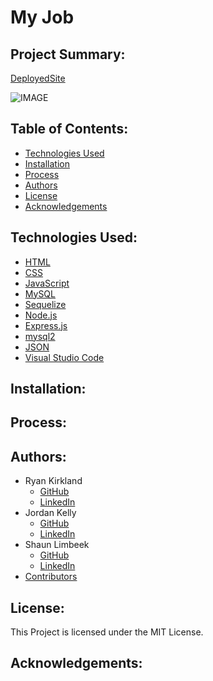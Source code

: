 # My Job

## Project Summary:



[DeployedSite]()

![IMAGE]()
<br>

## Table of Contents:

* [Technologies Used](#technologies-used:)
* [Installation](#installation:)
* [Process](#process:)
* [Authors](#authors:)
* [License](#license:)
* [Acknowledgements](#acknowledgements:)

## Technologies Used:

- [HTML](https://developer.mozilla.org/en-US/docs/Web/HTML)
- [CSS](https://developer.mozilla.org/en-US/docs/Web/CSS)
- [JavaScript](https://www.javascript.com/)
- [MySQL](https://www.mysql.com/)
- [Sequelize](https://sequelize.org/)
- [Node.js](https://nodejs.org/en/)
- [Express.js](https://expressjs.com/)
- [mysql2](https://www.npmjs.com/package/mysql2)
- [JSON](https://www.json.org/json-en.html)
- [Visual Studio Code](https://code.visualstudio.com/)

## Installation:



## Process:



## Authors:

- Ryan Kirkland
    - [GitHub](https://github.com/RyanKirkland86)
    - [LinkedIn](https://www.linkedin.com/in/ryan-kirkland-619942200/)
- Jordan Kelly
    - [GitHub](https://github.com/profjjk)
    - [LinkedIn]()
- Shaun Limbeek
    - [GitHub](https://github.com/slimbeek6)
    - [LinkedIn]()
- [Contributors](https://bootcamp.berkeley.edu/coding/)

## License:

This Project is licensed under the MIT License.


## Acknowledgements:

